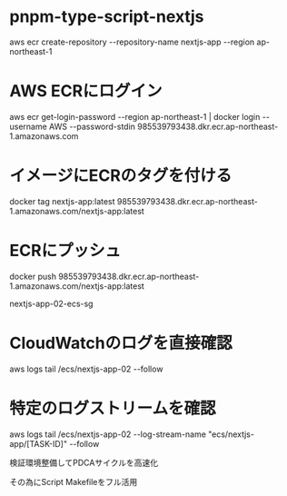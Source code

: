# pnpm-type-script-nextjs

aws ecr create-repository --repository-name nextjs-app --region ap-northeast-1

# AWS ECRにログイン
aws ecr get-login-password --region ap-northeast-1 | docker login --username AWS --password-stdin 985539793438.dkr.ecr.ap-northeast-1.amazonaws.com

# イメージにECRのタグを付ける
docker tag nextjs-app:latest 985539793438.dkr.ecr.ap-northeast-1.amazonaws.com/nextjs-app:latest

# ECRにプッシュ
docker push 985539793438.dkr.ecr.ap-northeast-1.amazonaws.com/nextjs-app:latest

nextjs-app-02-ecs-sg

# CloudWatchのログを直接確認
aws logs tail /ecs/nextjs-app-02 --follow

# 特定のログストリームを確認
aws logs tail /ecs/nextjs-app-02 --log-stream-name "ecs/nextjs-app/[TASK-ID]" --follow

検証環境整備してPDCAサイクルを高速化


その為にScript Makefileをフル活用








